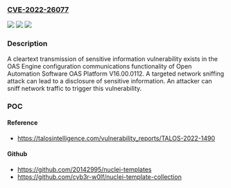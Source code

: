 ### [CVE-2022-26077](https://cve.mitre.org/cgi-bin/cvename.cgi?name=CVE-2022-26077)
![](https://img.shields.io/static/v1?label=Product&message=OAS%20Platform&color=blue)
![](https://img.shields.io/static/v1?label=Version&message=%3D%20V16.00.0112%20&color=brighgreen)
![](https://img.shields.io/static/v1?label=Vulnerability&message=CWE-319%3A%20Cleartext%20Transmission%20of%20Sensitive%20Information&color=brighgreen)

### Description

A cleartext transmission of sensitive information vulnerability exists in the OAS Engine configuration communications functionality of Open Automation Software OAS Platform V16.00.0112. A targeted network sniffing attack can lead to a disclosure of sensitive information. An attacker can sniff network traffic to trigger this vulnerability.

### POC

#### Reference
- https://talosintelligence.com/vulnerability_reports/TALOS-2022-1490

#### Github
- https://github.com/20142995/nuclei-templates
- https://github.com/cyb3r-w0lf/nuclei-template-collection

